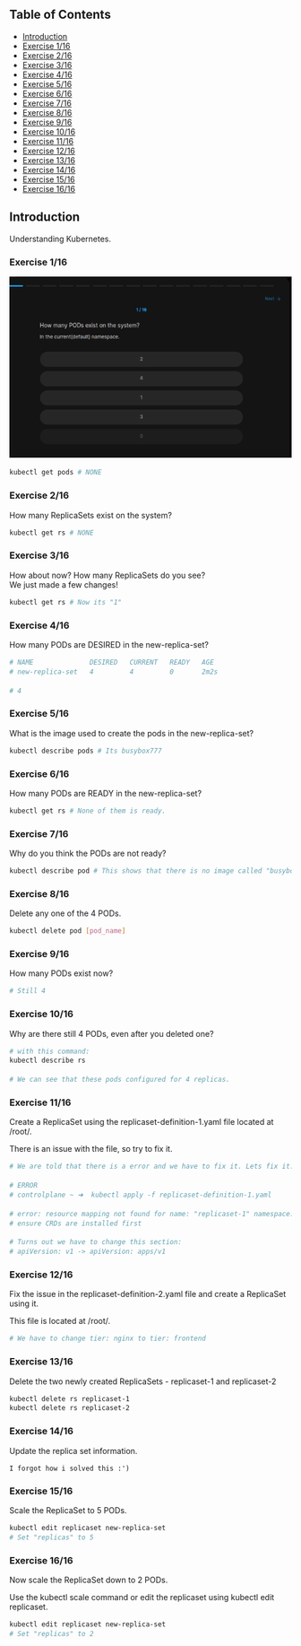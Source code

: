 ## Table of Contents

- [Introduction](#introduction)
- [Exercise 1/16](#exercise-116)
- [Exercise 2/16](#exercise-216)
- [Exercise 3/16](#exercise-316)
- [Exercise 4/16](#exercise-416)
- [Exercise 5/16](#exercise-516)
- [Exercise 6/16](#exercise-616)
- [Exercise 7/16](#exercise-716)
- [Exercise 8/16](#exercise-816)
- [Exercise 9/16](#exercise-916)
- [Exercise 10/16](#exercise-1016)
- [Exercise 11/16](#exercise-1116)
- [Exercise 12/16](#exercise-1216)
- [Exercise 13/16](#exercise-1316)
- [Exercise 14/16](#exercise-1416)
- [Exercise 15/16](#exercise-1516)
- [Exercise 16/16](#exercise-1616)


##  Introduction

Understanding Kubernetes.

### Exercise 1/16
![alt text](image.png)
```bash
kubectl get pods # NONE
```
### Exercise 2/16
How many ReplicaSets exist on the system?
```bash
kubectl get rs # NONE
```
### Exercise 3/16
How about now? How many ReplicaSets do you see?  
We just made a few changes!
```bash
kubectl get rs # Now its "1"
```
### Exercise 4/16
How many PODs are DESIRED in the new-replica-set?
```bash
# NAME              DESIRED   CURRENT   READY   AGE
# new-replica-set   4         4         0       2m2s

# 4
```
### Exercise 5/16
What is the image used to create the pods in the new-replica-set?
```bash
kubectl describe pods # Its busybox777
```
### Exercise 6/16
How many PODs are READY in the new-replica-set?
```bash
kubectl get rs # None of them is ready.
```
### Exercise 7/16
Why do you think the PODs are not ready?
```bash
kubectl describe pod # This shows that there is no image called "busybox777".
```
### Exercise 8/16
Delete any one of the 4 PODs.
```bash
kubectl delete pod [pod_name]
```
### Exercise 9/16
How many PODs exist now?
```bash
# Still 4
```
### Exercise 10/16
Why are there still 4 PODs, even after you deleted one?
```bash
# with this command:
kubectl describe rs

# We can see that these pods configured for 4 replicas. 
```
### Exercise 11/16
Create a ReplicaSet using the replicaset-definition-1.yaml file located at /root/.

There is an issue with the file, so try to fix it.
```bash
# We are told that there is a error and we have to fix it. Lets fix it.

# ERROR
# controlplane ~ ➜  kubectl apply -f replicaset-definition-1.yaml 

# error: resource mapping not found for name: "replicaset-1" namespace: "" from "replicaset-definition-1.yaml": no matches for kind "ReplicaSet" in version "v1"
# ensure CRDs are installed first

# Turns out we have to change this section:
# apiVersion: v1 -> apiVersion: apps/v1
```
### Exercise 12/16
Fix the issue in the replicaset-definition-2.yaml file and create a ReplicaSet using it.

This file is located at /root/.
```bash
# We have to change tier: nginx to tier: frontend
```
### Exercise 13/16
Delete the two newly created ReplicaSets - replicaset-1 and replicaset-2
```bash
kubectl delete rs replicaset-1
kubectl delete rs replicaset-2
```
### Exercise 14/16
Update the replica set information.
```
I forgot how i solved this :')
```
### Exercise 15/16
Scale the ReplicaSet to 5 PODs.
```bash
kubectl edit replicaset new-replica-set
# Set "replicas" to 5
```
### Exercise 16/16
Now scale the ReplicaSet down to 2 PODs.

Use the kubectl scale command or edit the replicaset using kubectl edit replicaset.
```bash
kubectl edit replicaset new-replica-set
# Set "replicas" to 2
```